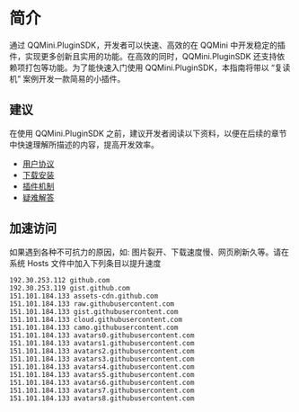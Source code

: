 # 简介

通过 QQMini.PluginSDK，开发者可以快速、高效的在 QQMini 中开发稳定的插件，实现更多创新且实用的功能。在高效的同时，QQMini.PluginSDK 还支持依赖项打包等功能。为了能快速入门使用 QQMini.PluginSDK，本指南将带以 “复读机” 案例开发一款简易的小插件。

## 建议

在使用 QQMini.PluginSDK 之前，建议开发者阅读以下资料，以便在后续的章节中快速理解所描述的内容，提高开发效率。

- [用户协议](UserAgreement.md)
- [下载安装](/Guide/Require/)
- [插件机制](Readme.md)
- [疑难解答]()

## 加速访问

如果遇到各种不可抗力的原因，如: 图片裂开、下载速度慢、网页刷新久等。请在系统 Hosts 文件中加入下列条目以提升速度

```text
192.30.253.112 github.com
192.30.253.119 gist.github.com
151.101.184.133 assets-cdn.github.com
151.101.184.133 raw.githubusercontent.com
151.101.184.133 gist.githubusercontent.com
151.101.184.133 cloud.githubusercontent.com
151.101.184.133 camo.githubusercontent.com
151.101.184.133 avatars0.githubusercontent.com
151.101.184.133 avatars1.githubusercontent.com
151.101.184.133 avatars2.githubusercontent.com
151.101.184.133 avatars3.githubusercontent.com
151.101.184.133 avatars4.githubusercontent.com
151.101.184.133 avatars5.githubusercontent.com
151.101.184.133 avatars6.githubusercontent.com
151.101.184.133 avatars7.githubusercontent.com
151.101.184.133 avatars8.githubusercontent.com
```
